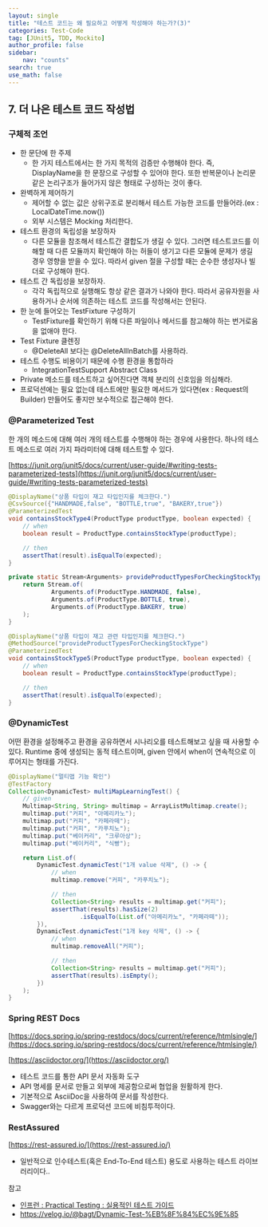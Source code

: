 ```yaml
---
layout: single
title: "테스트 코드는 왜 필요하고 어떻게 작성해야 하는가?(3)"
categories: Test-Code
tag: [JUnit5, TDD, Mockito]
author_profile: false
sidebar:
    nav: "counts"
search: true
use_math: false
---
```


## 7. 더 나은 테스트 코드 작성법

### 구체적 조언

- 한 문단에 한 주제
  - 한 가지 테스트에서는 한 가지 목적의 검증만 수행해야 한다. 즉, DisplayName을 한 문장으로 구성할 수 있어야 한다. 또한 반복문이나 논리문같은 논리구조가 들어가지 않은 형태로 구성하는 것이 좋다.
- 완벽하게 제어하기
  - 제어할 수 없는 값은 상위구조로 분리해서 테스트 가능한 코드를 만들어라.(ex : LocalDateTime.now())
  - 외부 시스템은 Mocking 처리한다.
- 테스트 환경의 독립성을 보장하자
  - 다른 모듈을 참조해서 테스트간 결합도가 생길 수 있다. 그러면 테스트코드를 이해할 때 다른 모듈까지 확인해야 하는 허들이 생기고 다른 모듈에 문제가 생길 경우 영향을 받을 수 있다. 따라서 given 절을 구성할 때는 순수한 생성자나 빌더로 구성해야 한다.
- 테스트 간 독립성을 보장하자.
  - 각각 독립적으로 실행해도 항상 같은 결과가 나와야 한다. 따라서 공유자원을 사용하거나 순서에 의존하는 테스트 코드를 작성해서는 안된다.
- 한 눈에 들어오는 TestFixture 구성하기
  - TestFixture를 확인하기 위해 다른 파일이나 메서드를 참고해야 하는 번거로움을 없애야 한다.
- Test Fixture 클렌징
  - @DeleteAll 보다는 @DeleteAllInBatch를 사용하라.
- 테스트 수행도 비용이기 때문에 수행 환경을 통합하라
  - IntegrationTestSupport Abstract Class
- Private 메소드를 테스트하고 싶어진다면 객체 분리의 신호임을 의심해라.
- 프로덕션에는 필요 없는데 테스트에만 필요한 메서드가 있다면(ex : Request의 Builder) 만들어도 좋지만 보수적으로 접근해야 한다.

### @Parameterized Test 

한 개의 메소드에 대해 여러 개의 테스트를 수행해야 하는 경우에 사용한다. 하나의 테스트 메소드로 여러 가지 파라미터에 대해 테스트할 수 있다.

[https://junit.org/junit5/docs/current/user-guide/#writing-tests-parameterized-tests](https://junit.org/junit5/docs/current/user-guide/#writing-tests-parameterized-tests)

```java
@DisplayName("상품 타입이 재고 타입인지를 체크한다.")
@CsvSource({"HANDMADE,false", "BOTTLE,true", "BAKERY,true"})
@ParameterizedTest
void containsStockType4(ProductType productType, boolean expected) {
    // when
    boolean result = ProductType.containsStockType(productType);

    // then
    assertThat(result).isEqualTo(expected);
}

private static Stream<Arguments> provideProductTypesForCheckingStockType() {
    return Stream.of(
            Arguments.of(ProductType.HANDMADE, false),
            Arguments.of(ProductType.BOTTLE, true),
            Arguments.of(ProductType.BAKERY, true)
    );
}

@DisplayName("상품 타입이 재고 관련 타입인지를 체크한다.")
@MethodSource("provideProductTypesForCheckingStockType")
@ParameterizedTest
void containsStockType5(ProductType productType, boolean expected) {
    // when
    boolean result = ProductType.containsStockType(productType);

    // then
    assertThat(result).isEqualTo(expected);
}
```

### @DynamicTest

어떤 환경을 설정해주고 환경을 공유하면서 시나리오를 테스트해보고 싶을 때 사용할 수 있다. Runtime 중에 생성되는 동적 테스트이며, given 안에서 when이 연속적으로 이루어지는 형태를 가진다.

```java
@DisplayName("멀티맵 기능 확인")
@TestFactory
Collection<DynamicTest> multiMapLearningTest() {
    // given
    Multimap<String, String> multimap = ArrayListMultimap.create();
    multimap.put("커피", "아메리카노");
    multimap.put("커피", "카페라떼");
    multimap.put("커피", "카푸치노");
    multimap.put("베이커리", "크루아상");
    multimap.put("베이커리", "식빵");

    return List.of(
      	DynamicTest.dynamicTest("1개 value 삭제", () -> {
            // when
            multimap.remove("커피", "카푸치노");

            // then
            Collection<String> results = multimap.get("커피");
            assertThat(results).hasSize(2)
            		.isEqualTo(List.of("아메리카노", "카페라떼"));
        }),
        DynamicTest.dynamicTest("1개 key 삭제", () -> {
            // when
            multimap.removeAll("커피");

            // then
            Collection<String> results = multimap.get("커피");
            assertThat(results).isEmpty();
        })
    );
}      
```

### Spring REST Docs

[https://docs.spring.io/spring-restdocs/docs/current/reference/htmlsingle/](https://docs.spring.io/spring-restdocs/docs/current/reference/htmlsingle/)

[https://asciidoctor.org/](https://asciidoctor.org/)

- 테스트 코드를 통한 API 문서 자동화 도구
- API 명세를 문서로 만들고 외부에 제공함으로써 협업을 원활하게 한다.
- 기본적으로 AsciiDoc을 사용하여 문서를 작성한다.
- Swagger와는 다르게 프로덕션 코드에 비침투적이다.


### RestAssured

[https://rest-assured.io/](https://rest-assured.io/)

- 일반적으로 인수테스트(혹은 End-To-End 테스트) 용도로 사용하는 테스트 라이브러리이다..


참고

- [인프런 : Practical Testing : 실용적인 테스트 가이드](https://www.inflearn.com/course/practical-testing-%EC%8B%A4%EC%9A%A9%EC%A0%81%EC%9D%B8-%ED%85%8C%EC%8A%A4%ED%8A%B8-%EA%B0%80%EC%9D%B4%EB%93%9C/dashboard)
- https://velog.io/@bagt/Dynamic-Test-%EB%8F%84%EC%9E%85
